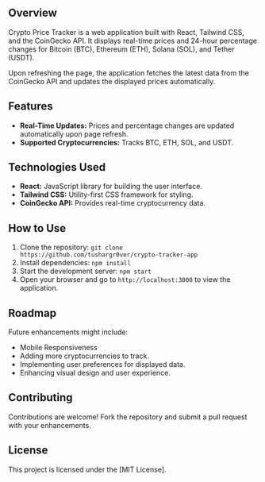 ## Overview
Crypto Price Tracker is a web application built with React, Tailwind CSS, and the CoinGecko API. It displays real-time prices and 24-hour percentage changes for Bitcoin (BTC), Ethereum (ETH), Solana (SOL), and Tether (USDT).

Upon refreshing the page, the application fetches the latest data from the CoinGecko API and updates the displayed prices automatically.

## Features
- **Real-Time Updates:** Prices and percentage changes are updated automatically upon page refresh.
- **Supported Cryptocurrencies:** Tracks BTC, ETH, SOL, and USDT.

## Technologies Used
- **React:** JavaScript library for building the user interface.
- **Tailwind CSS:** Utility-first CSS framework for styling.
- **CoinGecko API:** Provides real-time cryptocurrency data.

## How to Use
1. Clone the repository: `git clone https://github.com/tushargr0ver/crypto-tracker-app`
2. Install dependencies: `npm install`
3. Start the development server: `npm start`
4. Open your browser and go to `http://localhost:3000` to view the application.

## Roadmap
Future enhancements might include:
- Mobile Responsiveness
- Adding more cryptocurrencies to track.
- Implementing user preferences for displayed data.
- Enhancing visual design and user experience.

## Contributing
Contributions are welcome! Fork the repository and submit a pull request with your enhancements.

## License
This project is licensed under the [MIT License].